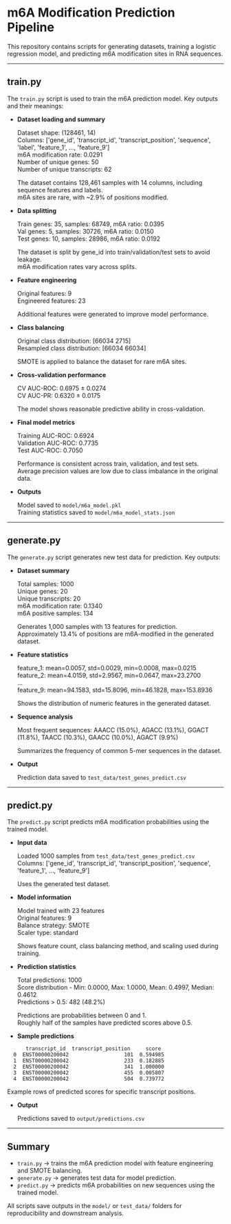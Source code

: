 # m6A Modification Prediction Pipeline

This repository contains scripts for generating datasets, training a logistic regression model, and predicting m6A modification sites in RNA sequences.

---

## train.py

The `train.py` script is used to train the m6A prediction model. Key outputs and their meanings:

- **Dataset loading and summary**

  Dataset shape: (128461, 14)  
  Columns: ['gene_id', 'transcript_id', 'transcript_position', 'sequence', 'label', 'feature_1', ..., 'feature_9']  
  m6A modification rate: 0.0291  
  Number of unique genes: 50  
  Number of unique transcripts: 62  

  The dataset contains 128,461 samples with 14 columns, including sequence features and labels.  
  m6A sites are rare, with ~2.9% of positions modified.

- **Data splitting**

  Train genes: 35, samples: 68749, m6A ratio: 0.0395  
  Val genes: 5, samples: 30726, m6A ratio: 0.0150  
  Test genes: 10, samples: 28986, m6A ratio: 0.0192  

  The dataset is split by gene_id into train/validation/test sets to avoid leakage.  
  m6A modification rates vary across splits.

- **Feature engineering**

  Original features: 9  
  Engineered features: 23  

  Additional features were generated to improve model performance.

- **Class balancing**

  Original class distribution: [66034  2715]  
  Resampled class distribution: [66034 66034]  

  SMOTE is applied to balance the dataset for rare m6A sites.

- **Cross-validation performance**

  CV AUC-ROC: 0.6975 ± 0.0274  
  CV AUC-PR: 0.6320 ± 0.0175  

  The model shows reasonable predictive ability in cross-validation.

- **Final model metrics**

  Training AUC-ROC: 0.6924  
  Validation AUC-ROC: 0.7735  
  Test AUC-ROC: 0.7050  

  Performance is consistent across train, validation, and test sets.  
  Average precision values are low due to class imbalance in the original data.

- **Outputs**

  Model saved to `model/m6a_model.pkl`  
  Training statistics saved to `model/m6a_model_stats.json`

---

## generate.py

The `generate.py` script generates new test data for prediction. Key outputs:

- **Dataset summary**

  Total samples: 1000  
  Unique genes: 20  
  Unique transcripts: 20  
  m6A modification rate: 0.1340  
  m6A positive samples: 134  

  Generates 1,000 samples with 13 features for prediction.  
  Approximately 13.4% of positions are m6A-modified in the generated dataset.

- **Feature statistics**

  feature_1: mean=0.0057, std=0.0029, min=0.0008, max=0.0215  
  feature_2: mean=4.0159, std=2.9567, min=0.0647, max=23.2700  
  ...  
  feature_9: mean=94.1583, std=15.8096, min=46.1828, max=153.8936  

  Shows the distribution of numeric features in the generated dataset.

- **Sequence analysis**

  Most frequent sequences: AAACC (15.0%), AGACC (13.1%), GGACT (11.8%), TAACC (10.3%), GAACC (10.0%), AGACT (9.9%)  

  Summarizes the frequency of common 5-mer sequences in the dataset.

- **Output**

  Prediction data saved to `test_data/test_genes_predict.csv`

---

## predict.py

The `predict.py` script predicts m6A modification probabilities using the trained model.

- **Input data**

  Loaded 1000 samples from `test_data/test_genes_predict.csv`  
  Columns: ['gene_id', 'transcript_id', 'transcript_position', 'sequence', 'feature_1', ..., 'feature_9']

  Uses the generated test dataset.

- **Model information**

  Model trained with 23 features  
  Original features: 9  
  Balance strategy: SMOTE  
  Scaler type: standard  

  Shows feature count, class balancing method, and scaling used during training.

- **Prediction statistics**

  Total predictions: 1000  
  Score distribution - Min: 0.0000, Max: 1.0000, Mean: 0.4997, Median: 0.4612  
  Predictions > 0.5: 482 (48.2%)  

  Predictions are probabilities between 0 and 1.  
  Roughly half of the samples have predicted scores above 0.5.

- **Sample predictions**
```
      transcript_id  transcript_position     score
  0  ENST00000200042                  101  0.594985
  1  ENST00000200042                  233  0.182885
  2  ENST00000200042                  341  1.000000
  3  ENST00000200042                  455  0.005807
  4  ENST00000200042                  504  0.739772
```
  Example rows of predicted scores for specific transcript positions.

- **Output**

  Predictions saved to `output/predictions.csv`

---

## Summary

- `train.py` → trains the m6A prediction model with feature engineering and SMOTE balancing.  
- `generate.py` → generates test data for model prediction.  
- `predict.py` → predicts m6A probabilities on new sequences using the trained model.  

All scripts save outputs in the `model/` or `test_data/` folders for reproducibility and downstream analysis.
